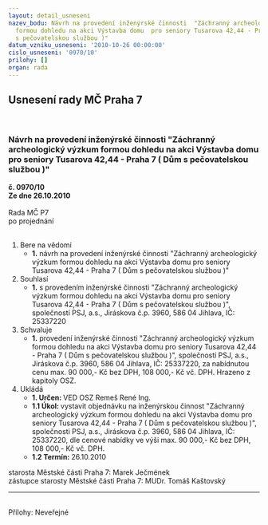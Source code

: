 ```yaml
---
layout: detail_usneseni
nazev_bodu: Návrh na provedení inženýrské činnosti  "Záchranný archeologický výzkum
  formou dohledu na akci Výstavba domu  pro seniory Tusarova 42,44 - Praha 7 ( Dům
  s pečovatelskou službou )"
datum_vzniku_usneseni: '2010-10-26 00:00:00'
cislo_usneseni: '0970/10'
prilohy: []
organ: rada
---
```

<div id="ucUsn_pList" class="usn">
	<span><h2>Usnesení rady MČ Praha 7 </h2>
<br></span><div class="standBody">
<span><h3>Návrh na provedení inženýrské činnosti  "Záchranný archeologický výzkum formou dohledu na akci Výstavba domu  pro seniory Tusarova 42,44 - Praha 7 ( Dům s pečovatelskou službou )"</h3></span><div class="center">
		<strong>č. 0970/10</strong><br>
	</div>
<div class="center">
		<strong>Ze dne 26.10.2010</strong><br><br>
	</div>Rada MČ P7<br> po projednání<br><br><ol>
<li>Bere na vědomí<ul><li>
<strong>1.</strong> návrh na provedení inženýrské činnosti  "Záchranný archeologický výzkum formou dohledu na akci Výstavba domu  pro seniory Tusarova 42,44 - Praha 7       ( Dům s pečovatelskou službou )"</li></ul>
</li>
<li>Souhlasí<ul><li>
<strong>1.</strong> s provedením inženýrské činnosti  "Záchranný archeologický výzkum formou dohledu na akci Výstavba domu  pro seniory Tusarova 42,44 - Praha 7 ( Dům s pečovatelskou službou )", společností PSJ, a.s., Jiráskova č.p. 3960, 586 04 Jihlava, IČ: 25337220 </li></ul>
</li>
<li>Schvaluje<ul><li>
<strong>1.</strong> provedení inženýrské činnosti "Záchranný archeologický výzkum formou dohledu na akci Výstavba domu  pro seniory Tusarova 42,44 - Praha 7 ( Dům s pečovatelskou službou )", společností PSJ, a.s., Jiráskova č.p. 3960, 586 04 Jihlava, IČ: 25337220, za nabídnutou cenu  max. 90 000,- Kč bez DPH, 108 000,- Kč vč. DPH. Hrazeno z kapitoly OSZ.</li></ul>
</li>
<li>Ukládá<ul>
<li>
<strong>1. Určen: </strong>VED OSZ Remeš René Ing.</li>
<li>
<strong>1.1 Úkol: </strong>vystavit objednávku na inženýrskou činnost "Záchranný archeologický výzkum formou dohledu na akci Výstavba domu  pro seniory Tusarova 42,44 - Praha 7 ( Dům s pečovatelskou službou )", společnosti PSJ, a.s., Jiráskova č.p. 3960, 586 04 Jihlava, IČ: 25337220, dle cenové nabídky ve výši max. 90 000,- Kč bez DPH, 108 000,- Kč vč. DPH.</li>
<li>
<strong>1.2 Termín: </strong>26.10.2010</li>
</ul>
</li>
</ol>starosta Městské části Praha 7: Marek Ječmének<br>zástupce starosty Městské části Praha 7: MUDr. Tomáš Kaštovský <hr>
<br>Přílohy: Neveřejné</div>
</div>